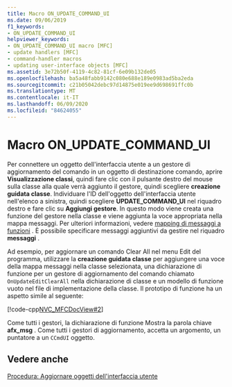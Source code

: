 ```yaml
---
title: Macro ON_UPDATE_COMMAND_UI
ms.date: 09/06/2019
f1_keywords:
- ON_UPDATE_COMMAND_UI
helpviewer_keywords:
- ON_UPDATE_COMMAND_UI macro [MFC]
- update handlers [MFC]
- command-handler macros
- updating user-interface objects [MFC]
ms.assetid: 3e72b50f-4119-4c82-81cf-6e09b132de05
ms.openlocfilehash: ba5a48fabb9142c080e688e189e0983ad5ba2eda
ms.sourcegitcommit: c21b05042debc97d14875e019ee9d698691ffc0b
ms.translationtype: MT
ms.contentlocale: it-IT
ms.lasthandoff: 06/09/2020
ms.locfileid: "84624055"
---
```

# <a name="on_update_command_ui-macro"></a>Macro ON_UPDATE_COMMAND_UI

Per connettere un oggetto dell'interfaccia utente a un gestore di aggiornamento del comando in un oggetto di destinazione comando, aprire **Visualizzazione classi**, quindi fare clic con il pulsante destro del mouse sulla classe alla quale verrà aggiunto il gestore, quindi scegliere **creazione guidata classe**. Individuare l'ID dell'oggetto dell'interfaccia utente nell'elenco a sinistra, quindi scegliere **UPDATE_COMMAND_UI** nel riquadro destro e fare clic su **Aggiungi gestore**. In questo modo viene creata una funzione del gestore nella classe e viene aggiunta la voce appropriata nella mappa messaggi. Per ulteriori informazioni, vedere [mapping di messaggi a funzioni](reference/mapping-messages-to-functions.md) . È possibile specificare messaggi aggiuntivi da gestire nel riquadro **messaggi** .

Ad esempio, per aggiornare un comando Clear All nel menu Edit del programma, utilizzare la **creazione guidata classe** per aggiungere una voce della mappa messaggi nella classe selezionata, una dichiarazione di funzione per un gestore di aggiornamento del comando chiamato `OnUpdateEditClearAll` nella dichiarazione di classe e un modello di funzione vuoto nel file di implementazione della classe. Il prototipo di funzione ha un aspetto simile al seguente:

[!code-cpp[NVC_MFCDocView#2](codesnippet/cpp/on-update-command-ui-macro_1.h)]

Come tutti i gestori, la dichiarazione di funzione Mostra la parola chiave **afx_msg** . Come tutti i gestori di aggiornamento, accetta un argomento, un puntatore a un `CCmdUI` oggetto.

## <a name="see-also"></a>Vedere anche

[Procedura: Aggiornare oggetti dell'interfaccia utente](how-to-update-user-interface-objects.md)
